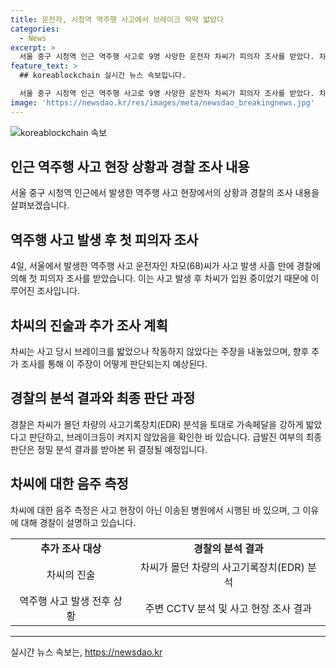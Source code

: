 ```yaml
---
title: 운전자, 시청역 역주행 사고에서 브레이크 딱딱 밟았다
categories:
  - News
excerpt: >
  서울 중구 시청역 인근 역주행 사고로 9명 사망한 운전자 차씨가 피의자 조사를 받았다. 차씨는 사고 당시 브레이크를 밟았으나 작동하지 않았다고 주장했고, 역주행 사실을 모른다고 진술했다. 경찰은 차의 사고기록장치 분석 결과, 주변 CCTV 확인 및 스키드마크 부재로 급발진 주장에 의문을 제기했다. 추가 조사를 통해 최종 결론을 도출할 예정이다. 또한, 차씨의 음주 측정은 사고 후 약 1시간 30분 뒤에 이송된 병원에서 진행되었으며, 급발진 여부를 포함한 다양한 가능성이 열려있다.
feature_text: >
  ## koreablockchain 실시간 뉴스 속보입니다.

  서울 중구 시청역 인근 역주행 사고로 9명 사망한 운전자 차씨가 피의자 조사를 받았다. 차씨는 사고 당시 브레이크를 밟았으나 작동하지 않았다고 주장했고, 역주행 사실을 모른다고 진술했다. 경찰은 차의 사고기록장치 분석 결과, 주변 CCTV 확인 및 스키드마크 부재로 급발진 주장에 의문을 제기했다. 추가 조사를 통해 최종 결론을 도출할 예정이다. 또한, 차씨의 음주 측정은 사고 후 약 1시간 30분 뒤에 이송된 병원에서 진행되었으며, 급발진 여부를 포함한 다양한 가능성이 열려있다.
image: 'https://newsdao.kr/res/images/meta/newsdao_breakingnews.jpg'
---
```


<p><img src="https://newsdao.kr/res/images/meta/newsdao_breakingnews.jpg" alt="koreablockchain 속보" /></p>

<h2 data-ke-size="size26">인근 역주행 사고 현장 상황과 경찰 조사 내용</h2>

<p data-ke-size="size16">서울 중구 시청역 인근에서 발생한 역주행 사고 현장에서의 상황과 경찰의 조사 내용을 살펴보겠습니다.</p>

<h2 data-ke-size="size26">역주행 사고 발생 후 첫 피의자 조사</h2>

<p data-ke-size="size16">4일, 서울에서 발생한 역주행 사고 운전자인 차모(68)씨가 사고 발생 사흘 만에 경찰에 의해 첫 피의자 조사를 받았습니다. 이는 사고 발생 후 차씨가 입원 중이었기 때문에 이루어진 조사입니다.</p>

<h2 data-ke-size="size26">차씨의 진술과 추가 조사 계획</h2>

<p data-ke-size="size16">차씨는 사고 당시 브레이크를 밟았으나 작동하지 않았다는 주장을 내놓았으며, 향후 추가 조사를 통해 이 주장이 어떻게 판단되는지 예상된다.</p>

<h2 data-ke-size="size26">경찰의 분석 결과와 최종 판단 과정</h2>

<p data-ke-size="size16">경찰은 차씨가 몰던 차량의 사고기록장치(EDR) 분석을 토대로 가속페달을 강하게 밟았다고 판단하고, 브레이크등이 켜지지 않았음을 확인한 바 있습니다. 급발진 여부의 최종 판단은 정밀 분석 결과를 받아본 뒤 결정될 예정입니다.</p>

<h2 data-ke-size="size26">차씨에 대한 음주 측정</h2>

<p data-ke-size="size16">차씨에 대한 음주 측정은 사고 현장이 아닌 이송된 병원에서 시행된 바 있으며, 그 이유에 대해 경찰이 설명하고 있습니다.</p>

<table>
    <tr>
        <td style="text-align: center; height: 17px;"><b>추가 조사 대상</b></td>
        <td style="text-align: center; height: 17px;"><b>경찰의 분석 결과</b></td>
    </tr>
    <tr>
        <td style="text-align: center; height: 17px;">차씨의 진술</td>
        <td style="text-align: center; height: 17px;">차씨가 몰던 차량의 사고기록장치(EDR) 분석</td>
    </tr>
    <tr>
        <td style="text-align: center; height: 17px;">역주행 사고 발생 전후 상황</td>
        <td style="text-align: center; height: 17px;">주변 CCTV 분석 및 사고 현장 조사 결과</td>
    </tr>
</table>

<p><hr></p>
실시간 뉴스 속보는, <a href="https://newsdao.kr" rel="dofollow">https://newsdao.kr</a>


